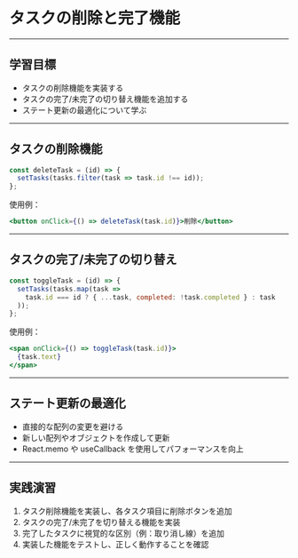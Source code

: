 # タスクの削除と完了機能

---

## 学習目標
- タスクの削除機能を実装する
- タスクの完了/未完了の切り替え機能を追加する
- ステート更新の最適化について学ぶ

---

## タスクの削除機能
```jsx
const deleteTask = (id) => {
  setTasks(tasks.filter(task => task.id !== id));
};
```

使用例：
```jsx
<button onClick={() => deleteTask(task.id)}>削除</button>
```

---

## タスクの完了/未完了の切り替え
```jsx
const toggleTask = (id) => {
  setTasks(tasks.map(task => 
    task.id === id ? { ...task, completed: !task.completed } : task
  ));
};
```

使用例：
```jsx
<span onClick={() => toggleTask(task.id)}>
  {task.text}
</span>
```

---

## ステート更新の最適化
- 直接的な配列の変更を避ける
- 新しい配列やオブジェクトを作成して更新
- React.memo や useCallback を使用してパフォーマンスを向上

---

## 実践演習
1. タスク削除機能を実装し、各タスク項目に削除ボタンを追加
2. タスクの完了/未完了を切り替える機能を実装
3. 完了したタスクに視覚的な区別（例：取り消し線）を追加
4. 実装した機能をテストし、正しく動作することを確認
